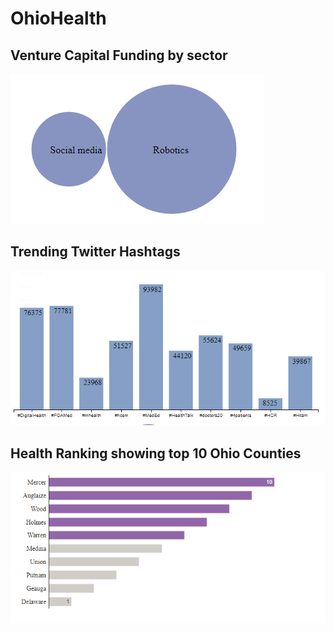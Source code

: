 # OhioHealth

## Venture Capital Funding by sector
![alt text](VentureCapitalFunding.PNG)


## Trending Twitter Hashtags
![alt text](twitter_trendingHashtags.PNG)

## Health Ranking showing top 10 Ohio Counties
![alt text](HealthRankingOhio.PNG)

